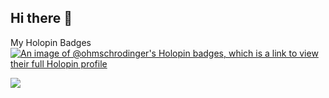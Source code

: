 ## Hi there 👋
My Holopin Badges
[![An image of @ohmschrodinger's Holopin badges, which is a link to view their full Holopin profile](https://holopin.me/ohmschrodinger)](https://holopin.io/@ohmschrodinger)

![](https://leetcard.jacoblin.cool/ohmschrodinger?ext=heatmap)
<!--
**ohmschrodinger/ohmschrodinger** is a ✨ _special_ ✨ repository because its `README.md` (this file) appears on your GitHub profile.

Here are some ideas to get you started:

- 🔭 I’m currently working on ...
- 🌱 I’m currently learning ...
- 👯 I’m looking to collaborate on ...
- 🤔 I’m looking for help with ...
- 💬 Ask me about ...
- 📫 How to reach me: ...
- 😄 Pronouns: ...
- ⚡ Fun fact: ...
-->
